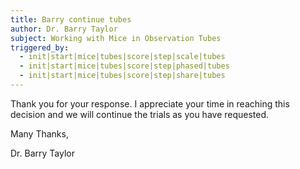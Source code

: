 ```yaml
---
title: Barry continue tubes
author: Dr. Barry Taylor
subject: Working with Mice in Observation Tubes
triggered_by:
  - init|start|mice|tubes|score|step|scale|tubes
  - init|start|mice|tubes|score|step|phased|tubes
  - init|start|mice|tubes|score|step|share|tubes
---
```


Thank you for your response. I appreciate your time in reaching this decision and we will continue the trials as you have requested.

Many Thanks,

Dr. Barry Taylor
